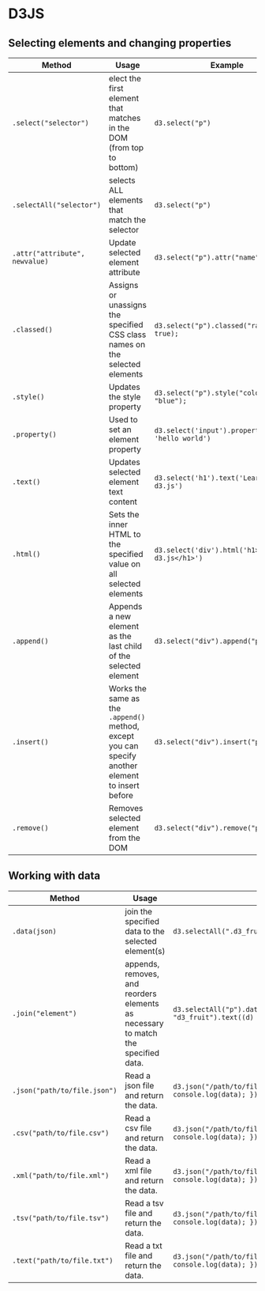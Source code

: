 # D3JS

## Selecting elements and changing properties

| Method   |      Usage      |  Example |  
|---|---|---|
| `.select("selector")` |  elect the first element that matches in the DOM (from top to bottom) | `d3.select("p")` | 
| `.selectAll("selector")` |  selects ALL elements that match the selector | `d3.select("p")` | 
| `.attr("attribute", newvalue)` |  Update selected element attribute | `d3.select("p").attr("name", "fred")` | 
| `.classed()` | Assigns or unassigns the specified CSS class names on the selected elements   |   `d3.select("p").classed("radio", true);` |
| `.style()`  | Updates the style property |    `d3.select("p").style("color", "blue");` |
| `.property()` | Used to set an element property |    `d3.select('input').property('value', 'hello world')` |
| `.text()`  | Updates selected element text content |    `d3.select('h1').text('Learning d3.js')` |
| `.html()` | Sets the inner HTML to the specified value on all selected elements |    `d3.select('div').html('h1>learning d3.js</h1>')` |
| `.append()`  | Appends a new element as the last child of the selected element |    `d3.select("div").append("p")` |
| `.insert()`  | Works the same as the `.append()` method, except you can specify another element to insert before |    `d3.select("div").insert("p", "h1")` |
| `.remove()`  | Removes selected element from the DOM  | `d3.select("div").remove("p")` |


## Working with data

| Method   |      Usage      |  Example |  
|---|---|---|
| `.data(json)`  | join the specified data to the selected element(s) | `d3.selectAll(".d3_fruit").data(fruits).text((d) => d)` |
| `.join("element")`  |  appends, removes, and reorders elements as necessary to match the specified data. | `d3.selectAll("p").data(fruits).join("p").attr("class", "d3_fruit").text((d) => d)` |
| `.json("path/to/file.json")`  |  Read a json file and return the data. | `d3.json("/path/to/file.json").then((data) => {  console.log(data); })` |
| `.csv("path/to/file.csv")`  |  Read a csv file and return the data. | `d3.json("/path/to/file.json").then((data) => {  console.log(data); })` |
| `.xml("path/to/file.xml")`  |  Read a xml file and return the data. | `d3.json("/path/to/file.json").then((data) => {  console.log(data); })` |
| `.tsv("path/to/file.tsv")`  |  Read a tsv file and return the data. | `d3.json("/path/to/file.json").then((data) => {  console.log(data); })` |
| `.text("path/to/file.txt")`  |  Read a txt file and return the data. | `d3.json("/path/to/file.json").then((data) => {  console.log(data); })` |
